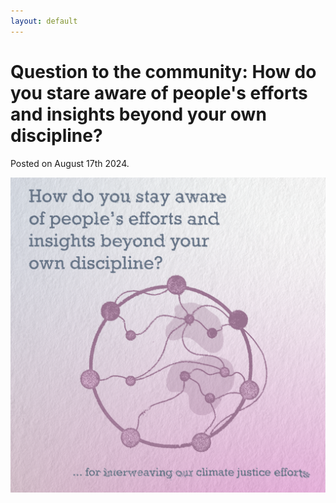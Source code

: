 ```yaml
---
layout: default
---
```


# Question to the community: How do you stare aware of people's efforts and insights beyond your own discipline?

Posted on August 17th 2024. 

![Print reading "How do you stare aware of people's efforts and insights beyond your own discipline?" below is a circle of dots that connect to each other, looking like a cell or organism. below it reads: "for interweaving our climate justice efforts"](media/linkedin%20community%20question%201.png)